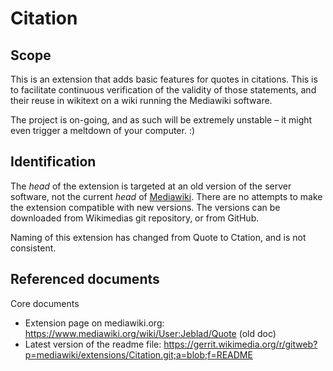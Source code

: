 # Citation

## Scope

This is an extension that adds basic features for quotes in citations. This is to facilitate continuous verification of the validity of those statements, and their reuse in wikitext on a wiki running the Mediawiki software.

The project is on-going, and as such will be extremely unstable &ndash; it might even trigger a meltdown of your computer. :)

## Identification

The _head_ of the extension is targeted at an old version of the server software, not the current _head_ of [Mediawiki](https://www.mediawiki.org/wiki/Download). There are no attempts to make the extension compatible with new versions. The versions can be downloaded from Wikimedias git repository, or from GitHub.

Naming of this extension has changed from Quote to Ctation, and is not consistent.

## Referenced documents

Core documents

* Extension page on mediawiki.org: https://www.mediawiki.org/wiki/User:Jeblad/Quote (old doc)
* Latest version of the readme file: https://gerrit.wikimedia.org/r/gitweb?p=mediawiki/extensions/Citation.git;a=blob;f=README


